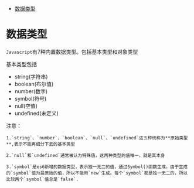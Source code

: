 - [数据类型](#数据类型)

# 数据类型

`Javascript`有7种内置数据类型。包括基本类型和对象类型

基本类型包括
- string(字符串)
- boolean(布尔值)
- number(数字)
- symbol(符号)
- null(空值)
- undefined(未定义)

注意：

    1.`string`、`number`、`boolean`、`null`、`undefined`这五种统称为**原始类型**,表示不能再细分下去的基本类型
    
    2.`null`和`undefined`通常被认为特殊值，这两种类型的值唯一，就是其本身
    
    3.`symbol`是es6新增的数据类型，表示独一无二的值，通过Symbol()函数生成，由于生成的`symbol`值为最原始的值，所以不能用`new`生成。每个`symbol`都是独一无二的，所以比较两个`symbol`值总是`false`.
